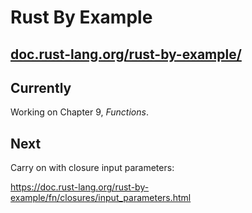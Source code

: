 
# Rust By Example

## [doc.rust-lang.org/rust-by-example/](https://doc.rust-lang.org/rust-by-example/)


## Currently

Working on Chapter 9, *Functions*.

## Next

Carry on with closure input parameters:

https://doc.rust-lang.org/rust-by-example/fn/closures/input_parameters.html
